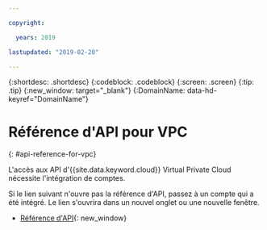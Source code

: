 ```yaml
---

copyright:

  years: 2019

lastupdated: "2019-02-20"

---
```


{:shortdesc: .shortdesc}
{:codeblock: .codeblock}
{:screen: .screen}
{:tip: .tip}
{:new_window: target="_blank"}
{:DomainName: data-hd-keyref="DomainName"}

# Référence d'API pour VPC 
{: #api-reference-for-vpc}

L'accès aux API d'{{site.data.keyword.cloud}} Virtual Private Cloud nécessite l'intégration de comptes.  

Si le lien suivant n'ouvre pas la référence d'API, passez à un compte qui a été intégré. Le lien s'ouvrira dans un nouvel onglet ou une nouvelle fenêtre. 

* [Référence d'API](https://{DomainName}/apidocs/rias){: new_window}

